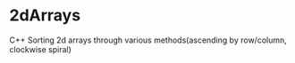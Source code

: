 # 2dArrays
C++
Sorting 2d arrays through various methods(ascending by row/column, clockwise spiral)
